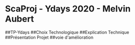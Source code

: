 # ScaProj - Ydays 2020 - Melvin Aubert

##TP-Ydays
##Choix Technologique
##Explication Technique	
##Présentation Projet
##voie d'amélioration
